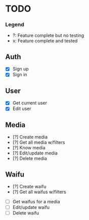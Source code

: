 # TODO

### Legend

-   ?: Feature complete but no testing
-   x: Feature complete and tested

## Auth

-   [x] Sign up
-   [x] Sign in

## User

-   [x] Get current user
-   [x] Edit user

## Media

-   [?] Create media
-   [?] Get all media w/filters
-   [?] Know media
-   [?] Edit/update media
-   [?] Delete media

## Waifu

-   [?] Create waifu
-   [?] Get all waifus w/filters
-   [ ] Get waifus for a media
-   [ ] Edit/update waifu
-   [ ] Delete waifu

